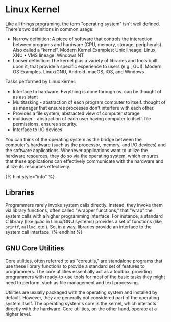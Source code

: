 # Linux Kernel

Like all things programing, the term "operating system" isn't well defined. There's two definitions in common usage:

* Narrow definition: A piece of software that controls the interaction between programs and hardware (CPU, memory, storage, peripherals). Also called a “kernel”. Modern Kernel Examples: Unix lineage: Linux, XNU • VMS lineage: Windows NT
* Looser definition: The kernel plus a variety of libraries and tools built upon it, that provide a specific experience to users (e.g., GUI). Modern OS Examples. Linux/GNU, Android. macOS, iOS, and Windows

Tasks performed by Linux kernel:

* Interface to hardware. Evrything is done through os. can be thought of as assistant
* Multitasking - abstraction of each program computer to itself. thought of as manager that ensures processes don't interfere with each other.&#x20;
* Provides a file system, abstracted view of computer storage
* multiuser - abstraction of each user having computer to itself. file permissions, ensures security.
* Interface to I/O devices

You can think of the operating system as the bridge between the computer's hardware (such as the processor, memory, and I/O devices) and the software applications. Whenever applications want to utilize the hardware resources, they do so via the operating system, which ensures that these applications can effectively communicate with the hardware and utilize its resources effectively.&#x20;

{% hint style="info" %}
## Libraries

Programmers rarely invoke system calls directly. Instead, they invoke them via library functions, often called "wrapper functions," that "wrap" the system calls with a higher programming interface. For instance, a standard C library (like _glibc_ in Linux/GNU systems) provides a set of functions (like `printf`, `malloc`, etc.). So, in a way, libraries provide an interface to the system call interface.
{% endhint %}

## GNU Core Utilities

Core utilities, often referred to as "coreutils," are standalone programs that use these library functions to provide a standard set of features to programmers. The core utilities essentially act as a toolbox, providing programmers with ready-to-use tools for most of the basic tasks they might need to perform, such as file management and text processing.&#x20;

Utilities are usually packaged with the operating system and installed by default. However, they are generally not considered part of the operating system itself. The operating system's core is the kernel, which interacts directly with the hardware. Core utilities, on the other hand, operate at a higher level.
